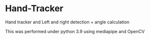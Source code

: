 # Hand-Tracker
Hand tracker and Left and right detection + angle calculation

This was performed under python 3.9 using mediapipe and OpenCV
